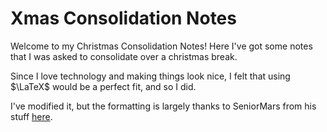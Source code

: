 # Xmas Consolidation Notes

Welcome to my Christmas Consolidation Notes! Here I've got some notes that I was asked to consolidate over a christmas break.

Since I love technology and making things look nice, I felt that using $\LaTeX$ would be a perfect fit, and so I did.

I've modified it, but the formatting is largely thanks to SeniorMars from his stuff [here](https://github.com/SeniorMars/dotfiles/tree/master/latex_template).